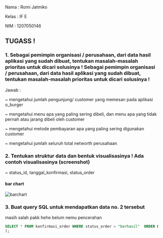 Nama : Romi Jatmiko

Kelas : IF E

NIM : 1207050146



<h2 b >TUGASS !</h2>


<h3 b >1. Sebagai pemimpin organisasi / perusahaan, dari data hasil aplikasi yang sudah dibuat, tentukan masalah-masalah prioritas untuk dicari solusinya !
Sebagai pemimpin organisasi / perusahaan, dari data hasil aplikasi yang sudah dibuat, tentukan masalah-masalah prioritas untuk dicari solusinya !</h3>


Jawab : 

~ mengetahui jumlah pengunjung/ customer yang memesan pada aplikasi o_burger

~ mengetahui menu apa yang paling sering dibeli, dan menu apa yang tidak pernah atau jarang dibeli oleh customer

~ mengetahui metode pembayaran apa yang paling sering digunakan customer

~ mengetahui jumlah seluruh total networth perusahaan


<h3 b >2. Tentukan struktur data dan bentuk visualisasinya ! Ada contoh visualisasinya (screenshot)</h3>




~ status_id, tanggal_konfirmasi, status_order


<h4 b >bar chart</h4>


![barchart](https://user-images.githubusercontent.com/71611488/172892389-c417bcd8-663e-46f7-8ff2-efbc83573310.PNG)


<h3 b >3. Buat query SQL untuk mendapatkan data no. 2 tersebut </h3>

masih salah pakk hehe belum nemu pencerahan


```sql
SELECT * FROM konfirmasi_order WHERE status_order = "berhasil"  ORDER BY tanggal_konfirmasi ASC;
);


